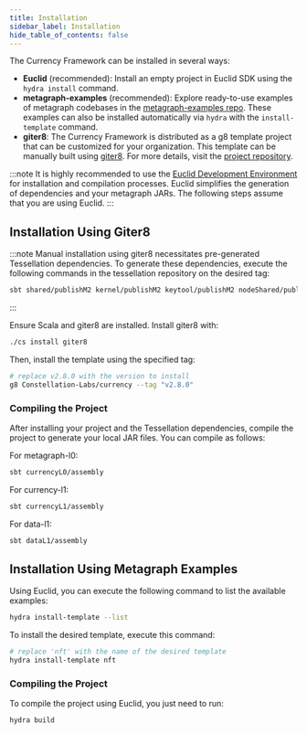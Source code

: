 ```yaml
---
title: Installation
sidebar_label: Installation
hide_table_of_contents: false
---
```


The Currency Framework can be installed in several ways:

- **Euclid** (recommended): Install an empty project in Euclid SDK using the `hydra install` command. 
- **metagraph-examples** (recommended): Explore ready-to-use examples of metagraph codebases in the [metagraph-examples repo](https://github.com/Constellation-Labs/metagraph-examples). These examples can also be installed automatically via `hydra` with the `install-template` command.
- **giter8**: The Currency Framework is distributed as a g8 template project that can be customized for your organization. This template can be manually built using [giter8](http://www.foundweekends.org/giter8/). For more details, visit the [project repository](https://github.com/Constellation-Labs/currency.g8).

:::note
It is highly recommended to use the [Euclid Development Environment](/sdk/elements/dev-environment) for installation and compilation processes. Euclid simplifies the generation of dependencies and your metagraph JARs. The following steps assume that you are using Euclid.
:::

## Installation Using Giter8
:::note
Manual installation using giter8 necessitates pre-generated Tessellation dependencies. To generate these dependencies, execute the following commands in the tessellation repository on the desired tag:
```bash
sbt shared/publishM2 kernel/publishM2 keytool/publishM2 nodeShared/publishM2 dagL1/publishM2 currencyL0/publishM2 currencyL1/publishM2
```
:::

Ensure Scala and giter8 are installed. Install giter8 with:

```bash
./cs install giter8
```

Then, install the template using the specified tag:

```bash
# replace v2.8.0 with the version to install
g8 Constellation-Labs/currency --tag "v2.8.0" 
```

### Compiling the Project

After installing your project and the Tessellation dependencies, compile the project to generate your local JAR files. You can compile as follows:

For metagraph-l0:

```bash
sbt currencyL0/assembly
```

For currency-l1:

```bash
sbt currencyL1/assembly
```
For data-l1:

```bash
sbt dataL1/assembly
```

## Installation Using Metagraph Examples

Using Euclid, you can execute the following command to list the available examples:
```bash
hydra install-template --list
```

To install the desired template, execute this command:

```bash
# replace 'nft' with the name of the desired template
hydra install-template nft
```

### Compiling the Project

To compile the project using Euclid, you just need to run:
```bash
hydra build
```